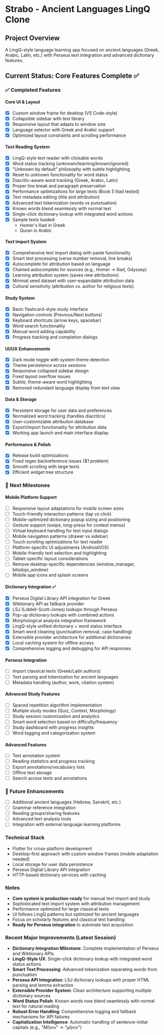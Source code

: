 # Strabo - Ancient Languages LingQ Clone

## Project Overview
A LingQ-style language learning app focused on ancient languages (Greek, Arabic, Latin, etc.) with Perseus text integration and advanced dictionary features.

## Current Status: Core Features Complete ✅

### ✅ Completed Features

#### Core UI & Layout
- [x] Custom window frame for desktop (VS Code-style)
- [x] Collapsible sidebar with text library
- [x] Responsive layout that adapts to window size
- [x] Language selector with Greek and Arabic support
- [x] Optimized layout constraints and scrolling performance

#### Text Reading System
- [x] LingQ-style text reader with clickable words
- [x] Word status tracking (unknown/learning/known/ignored)
- [x] "Unknown by default" philosophy with subtle highlighting
- [x] Reset to unknown functionality for word status
- [x] Diacritic-aware word tracking (Greek, Arabic, Latin)
- [x] Proper line break and paragraph preservation
- [x] Performance optimizations for large texts (Book 5 Iliad tested)
- [x] Text metadata editing (title and attribution)
- [x] Advanced text tokenization (words vs punctuation)
- [x] Known words blend seamlessly with normal text
- [x] Single-click dictionary lookup with integrated word actions
- [x] Sample texts loaded:
  - Homer's Iliad in Greek
  - Quran in Arabic

#### Text Import System
- [x] Comprehensive text import dialog with paste functionality
- [x] Smart text processing (verse number removal, line breaks)
- [x] Autocomplete for attribution based on language
- [x] Chained autocomplete for sources (e.g., Homer → Iliad, Odyssey)
- [x] Learning attribution system (saves new attributions)
- [x] Minimal seed dataset with user-expandable attribution data
- [x] Cultural sensitivity (attribution vs. author for religious texts)

#### Study System
- [x] Basic flashcard-style study interface
- [x] Navigation controls (Previous/Next buttons)
- [x] Keyboard shortcuts (arrow keys, spacebar)
- [x] Word search functionality
- [x] Manual word adding capability
- [x] Progress tracking and completion dialogs

#### UI/UX Enhancements
- [x] Dark mode toggle with system theme detection
- [x] Theme persistence across sessions
- [x] Responsive collapsed sidebar design
- [x] Fixed layout overflow issues
- [x] Subtle, theme-aware word highlighting
- [x] Removed redundant language display from text view

#### Data & Storage
- [x] Persistent storage for user data and preferences
- [x] Normalized word tracking (handles diacritics)
- [x] User-customizable attribution database
- [x] Export/import functionality for attribution data
- [x] Working app launch and main interface display

#### Performance & Polish
- [x] Release build optimizations
- [x] Fixed regex backreference issues ($1 problem)
- [x] Smooth scrolling with large texts
- [x] Efficient widget tree structure

### 🚧 Next Milestones

#### Mobile Platform Support
- [ ] Responsive layout adaptations for mobile screen sizes
- [ ] Touch-friendly interaction patterns (tap vs click)
- [ ] Mobile-optimized dictionary popup sizing and positioning
- [ ] Gesture support (swipe, long-press for context menus)
- [ ] Virtual keyboard handling for text input dialogs
- [ ] Mobile navigation patterns (drawer vs sidebar)
- [ ] Touch scrolling optimizations for text reader
- [ ] Platform-specific UI adjustments (Android/iOS)
- [ ] Mobile-friendly text selection and highlighting
- [ ] Tablet-specific layout considerations
- [ ] Remove desktop-specific dependencies (window_manager, bitsdojo_window)
- [ ] Mobile app icons and splash screens

#### Dictionary Integration ✅
- [x] Perseus Digital Library API integration for Greek
- [x] Wiktionary API as fallback provider
- [x] LSJ (Liddell-Scott-Jones) lookups through Perseus
- [x] Pop-up dictionary lookups with combined actions
- [x] Morphological analysis integration framework
- [x] LingQ-style unified dictionary + word status interface
- [x] Smart word cleaning (punctuation removal, case handling)
- [x] Extensible provider architecture for additional dictionaries
- [x] Local caching system for offline access
- [x] Comprehensive logging and debugging for API responses

#### Perseus Integration
- [ ] Import classical texts (Greek/Latin authors)
- [ ] Text parsing and tokenization for ancient languages
- [ ] Metadata handling (author, work, citation system)

#### Advanced Study Features
- [ ] Spaced repetition algorithm implementation
- [ ] Multiple study modes (Quiz, Context, Morphology)
- [ ] Study session customization and analytics
- [ ] Smart word selection based on difficulty/frequency
- [ ] Study dashboard with progress insights
- [ ] Word tagging and categorization system

#### Advanced Features
- [ ] Text annotation system
- [ ] Reading statistics and progress tracking
- [ ] Export annotations/vocabulary lists
- [ ] Offline text storage
- [ ] Search across texts and annotations

### 🎯 Future Enhancements
- [ ] Additional ancient languages (Hebrew, Sanskrit, etc.)
- [ ] Grammar reference integration
- [ ] Reading groups/sharing features
- [ ] Advanced text analysis tools
- [ ] Integration with external language learning platforms

### Technical Stack
- Flutter for cross-platform development
- Desktop-first approach with custom window frames (mobile adaptation needed)
- Local storage for user data persistence
- Perseus Digital Library API integration
- HTTP-based dictionary services with caching

### Notes
- **Core system is production-ready** for manual text import and study
- Sophisticated text import system with attribution management
- Performance optimized for large classical texts
- UI follows LingQ patterns but optimized for ancient languages
- Focus on scholarly features and classical text handling
- **Ready for Perseus integration** to automate text acquisition

### Recent Major Improvements (Latest Session)
- **Dictionary Integration Milestone**: Complete implementation of Perseus and Wiktionary APIs
- **LingQ-Style UX**: Single-click dictionary lookup with integrated word status actions
- **Smart Text Processing**: Advanced tokenization separating words from punctuation
- **Perseus API Integration**: LSJ dictionary lookups with proper HTML parsing and lemma extraction
- **Extensible Provider System**: Clean architecture supporting multiple dictionary sources
- **Word Status Polish**: Known words now blend seamlessly with normal text for natural reading
- **Robust Error Handling**: Comprehensive logging and fallback mechanisms for API failures
- **Capitalization Intelligence**: Automatic handling of sentence-initial capitals (e.g., "Μῆνιν" → "μῆνιν")